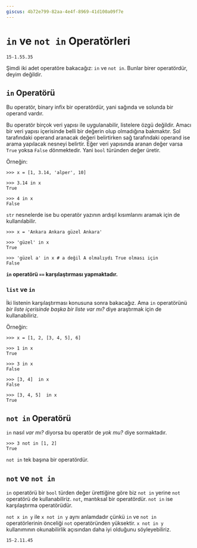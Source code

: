 ```yaml
---
giscus: 4b72e799-82aa-4e4f-8969-41d100a09f7e
---
```


# `in` ve `not in` Operatörleri

`15-1.55.35`

Şimdi iki adet operatöre bakacağız: `in` ve `not in`. Bunlar birer operatördür,
deyim değildir.

## `in` Operatörü

Bu operatör, binary infix bir operatördür, yani sağında ve solunda bir operand
vardır.

Bu operatör birçok veri yapısı ile uygulanabilir, listelere özgü değildir.
Amacı bir veri yapısı içerisinde belli bir değerin olup olmadığına bakmaktır.
Sol tarafındaki operand aranacak değeri belirtirken sağ tarafındaki operand
ise arama yapılacak nesneyi belirtir. Eğer veri yapısında aranan değer varsa
`True` yoksa `False` dönmektedir. Yani `bool` türünden değer üretir.

Örneğin:

```text
>>> x = [1, 3.14, 'alper', 10]

>>> 3.14 in x
True

>>> 4 in x
False
```

`str` nesnelerde ise bu operatör yazının ardışıl kısımlarını aramak için de
kullanılabilir.

```text
>>> x = 'Ankara Ankara güzel Ankara'

>>> 'güzel' in x
True

>>> 'güzel a' in x # a değil A olmalıydı True olması için
False
```

**`in` operatörü `==` karşılaştırması yapmaktadır.**

### `list` ve `in`

İki listenin karşılaştırması konusuna sonra bakacağız. Ama `in` operatörünü
*bir liste içerisinde başka bir liste var mı?* diye araştırmak için de
kullanabiliriz.

Örneğin:

```text
>>> x = [1, 2, [3, 4, 5], 6]

>>> 1 in x
True

>>> 3 in x
False

>>> [3, 4]  in x
False

>>> [3, 4, 5]  in x
True
```

## `not in` Operatörü

`in` nasıl *var mı?* diyorsa bu operatör de *yok mu?* diye sormaktadır.

```text
>>> 3 not in [1, 2]
True
```

`not in` tek başına bir operatördür.

## `not` ve `not in`

`in` operatörü bir `bool` türden değer ürettiğine göre biz `not in` yerine `not`
operatörü de kullanabiliriz. `not`, mantıksal bir operatördür. `not in` ise
karşılaştırma operatörüdür.

`not x in y` ile `x not in y` aynı anlamdadır çünkü `in` ve `not in`
operatörlerinin önceliği `not` operatöründen yüksektir. `x not in y`
kullanımının okunabilirlik açısından daha iyi olduğunu söyleyebiliriz.

`15-2.11.45`

